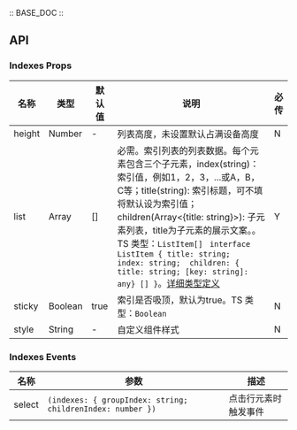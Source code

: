 :: BASE_DOC ::

## API
### Indexes Props

名称 | 类型 | 默认值 | 说明 | 必传
-- | -- | -- | -- | --
height | Number | - | 列表高度，未设置默认占满设备高度 | N
list | Array | [] | 必需。索引列表的列表数据。每个元素包含三个子元素，index(string)：索引值，例如1，2，3，...或A，B，C等；title(string): 索引标题，可不填将默认设为索引值；children(Array<{title: string}>): 子元素列表，title为子元素的展示文案。。TS 类型：`ListItem[] ` `interface ListItem { title: string;  index: string;  children: { title: string; [key: string]: any} [] }`。[详细类型定义](https://github.com/Tencent/tdesign-miniprogram/tree/develop/src/indexes/type.ts) | Y
sticky | Boolean | true | 索引是否吸顶，默认为true。TS 类型：`Boolean` | N
style | String | - | 自定义组件样式 | N

### Indexes Events

名称 | 参数 | 描述
-- | -- | --
select | `(indexes: { groupIndex: string; childrenIndex: number })` | 点击行元素时触发事件
